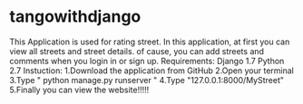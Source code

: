 # tangowithdjango
This Application is used for rating street. In this application, at first you can view all streets and street details. of cause, you 
can add streets and comments when you login in or sign up.
Requirements:
      Django 1.7
      Python 2.7
Instuction:
1.Download the application from GitHub
2.Open your terminal 
3.Type  " python manage.py runserver "
4.Type "127.0.0.1:8000/MyStreet"
5.Finally you can view the website!!!!!
